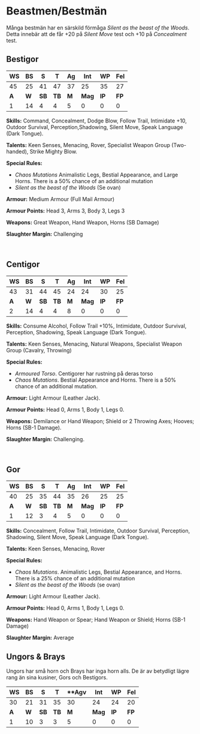 # Beastmen/Bestmän

Många bestmän har en särskild förmåga _Silent as the beast of the Woods_. Detta innebär att de får +20 på 
_Silent Move_ test och +10 på _Concealment_ test.

## Bestigor

|WS|BS|S|T|Ag|Int|WP|Fel|
|--|--|-|-|--|---|--|---|
|45|25|41|47|37|25|35|27|
|**A**|**W**|**SB**|**TB**|**M**|**Mag**|**IP**|**FP**|
|1|14|4|4|5|0|0|0|

**Skills:** Command, Concealment, Dodge Blow, Follow Trail, Intimidate +10, Outdoor Survival, Perception,Shadowing, 
Silent Move, Speak Language (Dark Tongue).

**Talents:** Keen Senses, Menacing, Rover, Specialist Weapon Group (Two-handed), Strike Mighty Blow.

**Special Rules:**
* _Chaos Mutations_ Animalistic Legs, Bestial Appearance, and Large Horns. There is a 50% chance of an additional mutation
* _Silent as the beast of the Woods_ (Se ovan)

**Armour:** Medium Armour (Full Mail Armour)

**Armour Points:** Head 3, Arms 3, Body 3, Legs 3

**Weapons:** Great Weapon, Hand Weapon, Horns (SB Damage)

**Slaughter Margin:** Challenging

<br>

## Centigor

|WS|BS|S|T|Ag|Int|WP|Fel|
|--|--|-|-|--|---|--|---|
|43|31|44|45|24|24|30|25|
|**A**|**W**|**SB**|**TB**|**M**|**Mag**|**IP**|**FP**|
|2|14|4|4|8|0|0|0|

**Skills:** Consume Alcohol, Follow Trail +10%, Intimidate, Outdoor Survival, Perception, Shadowing, Speak Language 
(Dark Tongue).

**Talents:** Keen Senses, Menacing, Natural Weapons, Specialist Weapon Group (Cavalry, Throwing)

**Special Rules:**
* _Armoured Torso_. Centigorer har rustning på deras torso
* _Chaos Mutations_. Bestial Appearance and Horns. There is a 50% chance of an additional mutation.

**Armour:** Light Armour (Leather Jack).

**Armour Points:** Head 0, Arms 1, Body 1, Legs 0.

**Weapons:** Demilance or Hand Weapon; Shield or 2 Throwing Axes; Hooves; Horns (SB-1 Damage).

**Slaughter Margin:** Challenging.

<br>

## Gor

|WS|BS|S|T|Ag|Int|WP|Fel|
|--|--|-|-|--|---|--|---|
|40|25|35|44|35|26|25|25|
|**A**|**W**|**SB**|**TB**|**M**|**Mag**|**IP**|**FP**|
|1|12|3|4|5|0|0|0|

**Skills:** Concealment, Follow Trail, Intimidate, Outdoor Survival, Perception, Shadowing, Silent Move, Speak Language 
(Dark Tongue).

**Talents:** Keen Senses, Menacing, Rover

**Special Rules:**
* _Chaos Mutations_. Animalistic Legs, Bestial Appearance, and Horns. There is a 25% chance of an additional mutation
* _Silent as the beast of the Woods_ (se ovan)

**Armour:** Light Armour (Leather Jack).

**Armour Points:** Head 0, Arms 1, Body 1, Legs 0.

**Weapons:** Hand Weapon or Spear; Hand Weapon or Shield; Horns (SB-1 Damage)

**Slaughter Margin:** Average

## Ungors & Brays
Ungors har små horn och Brays har inga horn alls. De är av betydligt lägre rang än sina kusiner, Gors och Bestigors.

|**WS**|**BS**|**S**|**T**|**Agv|**Int**|**WP**|**Fel**|
|--|--|-|-|--|---|--|---|
|30|21|31|35|30|24|24|20|
|**A**|**W**|**SB**|**TB**|**M**|**Mag**|**IP**|**FP**|
|1|10|3|3|5|0|0|0|